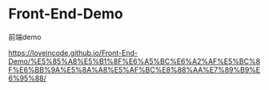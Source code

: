 # Front-End-Demo
前端demo


https://loveincode.github.io/Front-End-Demo/%E5%85%A8%E5%B1%8F%E6%A5%BC%E6%A2%AF%E5%BC%8F%E6%BB%9A%E5%8A%A8%E5%AF%BC%E8%88%AA%E7%89%B9%E6%95%88/
